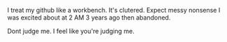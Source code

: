 I treat my github like a workbench.
It's clutered.
Expect messy nonsense I was excited about at 2 AM 3 years ago then abandoned.




Dont judge me.
I feel like you're judging me.